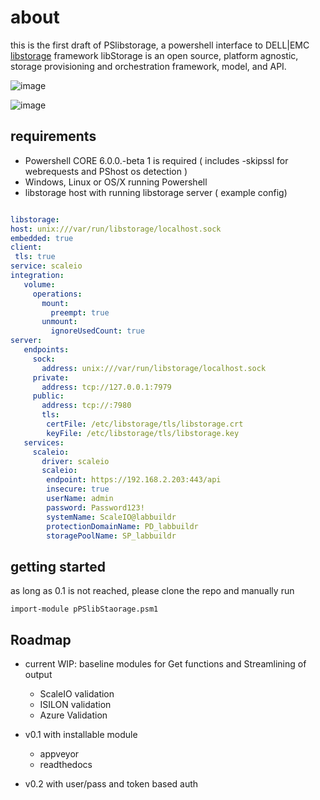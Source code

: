 # about

this is the first draft of PSlibstorage, a powershell interface to DELL|EMC [libstorage](http://libstorage.readthedocs.io) framework
libStorage is an open source, platform agnostic, storage provisioning and orchestration framework, model, and API.

![image](https://cloud.githubusercontent.com/assets/8255007/26189688/1ea51368-3ba6-11e7-93a8-476edeba6c5b.png)

![image](https://cloud.githubusercontent.com/assets/8255007/26189019/c8065ff6-3ba2-11e7-9c1b-4e131a31d106.png)



## requirements

* Powershell CORE 6.0.0.-beta 1 is required ( includes -skipssl for webrequests and PShost os detection )
* Windows, Linux or OS/X running Powershell
* libstorage host with running libstorage server ( example config)
 ```YAML
 
libstorage:
 host: unix:///var/run/libstorage/localhost.sock
 embedded: true
 client:
  tls: true
 service: scaleio
 integration:
    volume:
      operations:
        mount:
          preempt: true
        unmount:
          ignoreUsedCount: true
 server:
    endpoints:
      sock:
        address: unix:///var/run/libstorage/localhost.sock
      private:
        address: tcp://127.0.0.1:7979
      public:
        address: tcp://:7980
        tls:
         certFile: /etc/libstorage/tls/libstorage.crt
         keyFile: /etc/libstorage/tls/libstorage.key
    services:
      scaleio:
        driver: scaleio
        scaleio:
         endpoint: https://192.168.2.203:443/api
         insecure: true
         userName: admin
         password: Password123!
         systemName: ScaleIO@labbuildr
         protectionDomainName: PD_labbuildr
         storagePoolName: SP_labbuildr


 ```

## getting started
as long as 0.1 is not reached, please clone the repo and manually run 
```
import-module pPSlibStaorage.psm1
```


## Roadmap
* current WIP: baseline modules for Get functions and Streamlining of output
  - ScaleIO validation
  - ISILON validation 
  - Azure Validation 
  
* v0.1 with installable module
  - appveyor
  - readthedocs
* v0.2 with user/pass and token based auth

